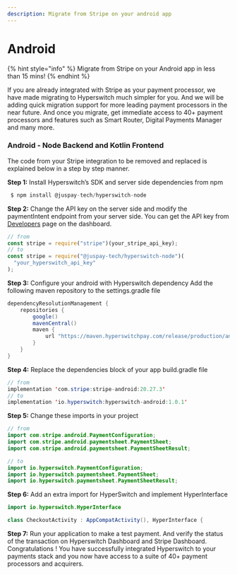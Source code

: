 ```yaml
---
description: Migrate from Stripe on your android app
---
```


# Android

{% hint style="info" %}
Migrate from Stripe on your Android app in less than 15 mins!
{% endhint %}

If you are already integrated with Stripe as your payment processor, we have made migrating to Hyperswitch much simpler for you. And we will be adding quick migration support for more leading payment processors in the near future. And once you migrate, get immediate access to 40+ payment processors and features such as Smart Router, Digital Payments Manager and many more.

### Android - Node Backend and Kotlin Frontend

The code from your Stripe integration to be removed and replaced is explained below in a step by step manner.

**Step 1:** Install Hyperswitch’s SDK and server side dependencies from npm

```js
 $ npm install @juspay-tech/hyperswitch-node
```

**Step 2:** Change the API key on the server side and modify the paymentIntent endpoint from your server side. You can get the API key from [Developers](https://app.hyperswitchpay.com/developers) page on the dashboard.

```js
// from
const stripe = require("stripe")(your_stripe_api_key);
// to
const stripe = require("@juspay-tech/hyperswitch-node")(
  "your_hyperswitch_api_key"
);
```

**Step 3:** Configure your android with Hyperswitch dependency Add the following maven repository to the settings.gradle file

```java
dependencyResolutionManagement {
    repositories {
        google()
        mavenCentral()
        maven {
            url "https://maven.hyperswitchpay.com/release/production/android/maven/1.0.1"
        }
    }
}
```

**Step 4:** Replace the dependencies block of your app build.gradle file

```java
// from
implementation 'com.stripe:stripe-android:20.27.3'
// to
implementation 'io.hyperswitch:hyperswitch-android:1.0.1'
```

**Step 5:** Change these imports in your project

```java
// from
import com.stripe.android.PaymentConfiguration;
import com.stripe.android.paymentsheet.PaymentSheet;
import com.stripe.android.paymentsheet.PaymentSheetResult;

// to
import io.hyperswitch.PaymentConfiguration;
import io.hyperswitch.paymentsheet.PaymentSheet;
import io.hyperswitch.paymentsheet.PaymentSheetResult;

```

**Step 6:** Add an extra import for HyperSwitch and implement HyperInterface

```java
import io.hyperswitch.HyperInterface

class CheckoutActivity : AppCompatActivity(), HyperInterface {

```

**Step 7:** Run your application to make a test payment. And verify the status of the transaction on Hyperswitch Dashboard and Stripe Dashboard. Congratulations ! You have successfully integrated Hyperswitch to your payments stack and you now have access to a suite of 40+ payment processors and acquirers.
